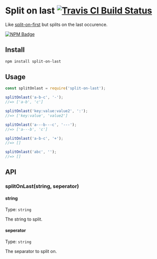 # Split on last [![Travis CI Build Status](https://img.shields.io/travis/com/Richienb/split-on-last/master.svg?style=for-the-badge)](https://travis-ci.com/Richienb/split-on-last)

Like [split-on-first](https://github.com/sindresorhus/split-on-first) but splits on the last occurence.

[![NPM Badge](https://nodei.co/npm/split-on-last.png)](https://npmjs.com/package/split-on-last)

## Install

```sh
npm install split-on-last
```

## Usage

```js
const splitOnlast = require('split-on-last');

splitOnlast('a-b-c', '-');
//=> ['a-b', 'c']

splitOnlast('key:value:value2', ':');
//=> ['key:value', 'value2']

splitOnlast('a---b---c', '---');
//=> ['a---b', 'c']

splitOnlast('a-b-c', '+');
//=> []

splitOnlast('abc', '');
//=> []
```

## API

### splitOnLast(string, seperator)

#### string

Type: `string`

The string to split.

#### seperator

Type: `string`

The separator to split on.

